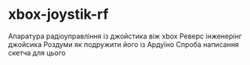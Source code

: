 # xbox-joystik-rf
Апаратура радіоуправління із джойстика віж xbox
Реверс інженерінг джойсика
Роздуми як подружити його із Ардуїно
Спроба написання скетча для цього
